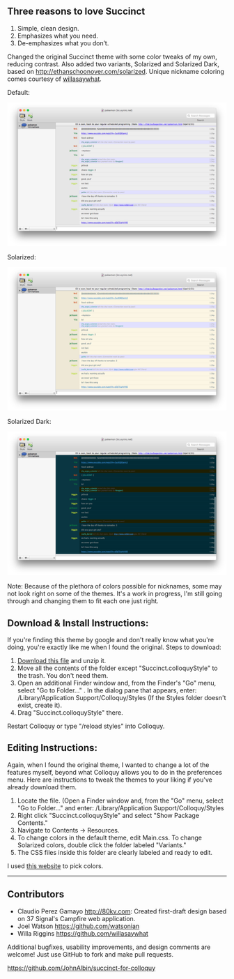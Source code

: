Three reasons to love Succinct
-------------------------------

1. Simple, clean design.
2. Emphasizes what you need.
3. De-emphasizes what you don’t.

Changed the original Succinct theme with some color tweaks of my own, reducing contrast. Also
added two variants, Solarized and Solarized Dark, based on http://ethanschoonover.com/solarized.
Unique nickname coloring comes courtesy of [willasaywhat](https://github.com/willasaywhat).

Default:

![Screehnshot](Default.png)

Solarized:

![Screenshot](Solarized.png)

Solarized Dark:

![Screenshot](Dark.png)

Note: Because of the plethora of colors possible for nicknames, some may not look right
on some of the themes. It's a work in progress, I'm still going through and changing them
to fit each one just right.

Download & Install Instructions:
--------------------------------

If you're finding this theme by google and don't really know what you're doing, you're
exactly like me when I found the original. Steps to download:

1. [Download this file](https://github.com/TempSpas/succinct-for-colloquy/archive/master.zip) and unzip it.
2. Move all the contents of the folder except "Succinct.colloquyStyle" to the trash. You don't
need them. 
3. Open an additional Finder window and, from the Finder's "Go" menu, select
   "Go to Folder..." . In the dialog pane that appears, enter:
     /Library/Application Support/Colloquy/Styles (If the Styles folder doesn't exist, create it).
4. Drag "Succinct.colloquyStyle" there.

Restart Colloquy or type "/reload styles" into Colloquy.

Editing Instructions:
---------------------

Again, when I found the original theme, I wanted to change a lot of the features myself,
beyond what Colloquy allows you to do in the preferences menu. Here are instructions to tweak
the themes to your liking if you've already download them.

1. Locate the file. (Open a Finder window and, from the "Go" menu, select "Go to Folder..."
and enter: /Library/Application Support/Colloquy/Styles
2. Right click "Succinct.colloquyStyle" and select "Show Package Contents."
3. Navigate to Contents -> Resources.
4. To change colors in the default theme, edit Main.css. To change Solarized colors, double click
the folder labeled "Variants."
5. The CSS files inside this folder are clearly labeled and ready to edit.

I used [this website](http://www.w3schools.com/tags/ref_colorpicker.asp) to pick colors.

----------------

Contributors
------------

* Claudio Perez Gamayo <http://80kv.com>: Created first-draft design based on 37
  Signal's Campfire web application.
* Joel Watson <https://github.com/watsonian>
* Willa Riggins <https://github.com/willasaywhat>

Additional bugfixes, usability improvements, and design comments are welcome!
Just use GitHub to fork and make pull requests.

<https://github.com/JohnAlbin/succinct-for-colloquy>
